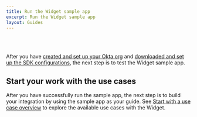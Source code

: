 ```yaml
---
title: Run the Widget sample app
excerpt: Run the Widget sample app
layout: Guides
---
```


<div class="oie-embedded-sdk">

<ApiLifecycle access="ie" /><br>
<ApiLifecycle access="Limited GA" /><br>

<StackSelector class="cleaner-selector"/>

After you have [created and set up your Okta org](/docs/guides/oie-embedded-common-org-setup/) and [downloaded and set up the SDK configurations](/docs/guides/oie-embedded-common-download-setup-app/aspnet/main/), the next step is to test the Widget sample app.

<StackSelector snippet="testapp" noSelector />

## Start your work with the use cases

After you have successfully run the sample app, the next step is to build your integration by using the sample app as your guide. See [Start with a use case overview](/docs/guides/oie-embedded-widget-use-cases/aspnet/oie-embedded-widget-use-case-overview/) to explore the available use cases with the Widget.

</div>
